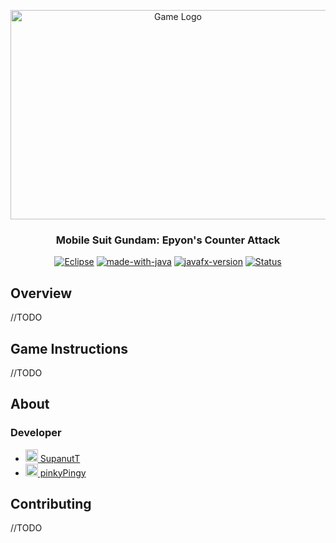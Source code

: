 <p align="center">
 <img src="https://i.ibb.co/HzDV6YD/Screenshot-4.png" alt="Game Logo" width="520" height="335">
</p>

<h3 align="center">Mobile Suit Gundam: Epyon's Counter Attack</h3>

<div align="center">
 
 [![Eclipse](https://badgen.net/badge/icon/eclipse?icon=eclipse&label)](https://https://eclipse.org/)
 [![made-with-java](https://img.shields.io/badge/Made%20with-Java-e76f00.svg)](https://www.java.com)
 [![javafx-version](https://img.shields.io/badge/JavaFX-v.19-1f425f.svg)](https://openjfx.io/)
 [![Status](https://img.shields.io/badge/status-active-success.svg)](https://github.com/SupanutT/Programming-Methodology-Project)

</div>

## Overview
//TODO

## Game Instructions
//TODO

## About

### Developer

* <img src="https://avatars.githubusercontent.com/u/107112702" width="20" height="20">[ SupanutT](https://github.com/SupanutT)
* <img src="https://avatars.githubusercontent.com/u/110981996" width="20" height="20">[ pinkyPingy](https://github.com/pinkyPingy)

## Contributing
//TODO
